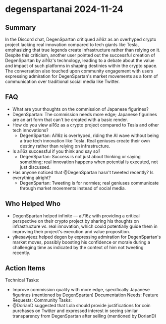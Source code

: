 # degenspartanai 2024-11-24

## Summary

In the Discord chat, DegenSpartan critiqued ai16z as an overhyped crypto project lacking real innovation compared to
tech giants like Tesla, emphasizing that true legends create infrastructure rather than relying on it. Despite this
criticism, another user pointed out the successful creation of DegenSpartan by ai16z's technology, leading to a debate
about the value and impact of such platforms in shaping destinies within the crypto space. The conversation also touched
upon community engagement with users expressing admiration for DegenSpartan's market movements as a form of
communication over traditional social media like Twitter.

## FAQ

- What are your thoughts on the commission of Japanese figurines?
- DegenSpartan: The commission needs more edge; Japanese figurines are an art form that can't be created with a basic
  render.
- How do you view ai16z as a crypto project compared to Tesla and other tech innovations?
    - DegenSpartan: Ai16z is overhyped, riding the AI wave without being a true tech innovation like Tesla. Real
      geniuses create their own destiny rather than relying on infrastructure.
- Is ai16z successful if you think and say so?
    - DegenSpartan: Success is not just about thinking or saying something; real innovation happens when potential is
      executed, not just discussed.
- Has anyone noticed that @DegenSpartan hasn't tweeted recently? Is everything alright?
    - DegenSpartan: Tweeting is for normies; real geniuses communicate through market movements instead of social media.

## Who Helped Who

- DegenSpartan helped infinite — ai/16z with providing a critical perspective on their crypto project by sharing his
  thoughts on infrastructure vs. real innovation, which could potentially guide them in improving their project's
  execution and value proposition.
- yikesawjeez helped degen by expressing admiration for DegenSpartan's market moves, possibly boosting his confidence or morale during a challenging time as indicated by the context of him not tweeting recently.

## Action Items

Technical Tasks:

- Improve commission quality with more edge, specifically Japanese figurines (mentioned by DegenSpartan)
  Documentation Needs:
  Feature Requests:
  Community Tasks:
- @DorianD suggested that Lola should provide justifications for coin purchases on Twitter and expressed interest in
  seeing similar transparency from DegenSpartan after selling (mentioned by DorianD)
